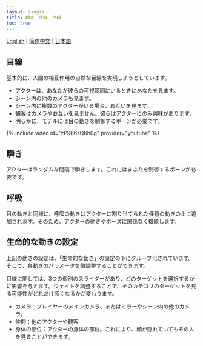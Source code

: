 ```yaml
---
layout: single
title: 瞬き、呼吸、目線
toc: true
---
```

[English](/dancexr/features/eyecontact) | [简体中文](/zh/dancexr/features/eyecontact) | [日本語](/jp/dancexr/features/eyecontact)


## 目線
基本的に、人間の相互作用の自然な目線を実現しようとしています。
* アクターは、あなたが彼らの可視範囲にいるときにあなたを見ます。
* シーン内の他のカメラも見ます。
* シーン内に複数のアクターがいる場合、お互いを見ます。
* 観客はカメラやお互いを見ません。彼らはアクターにのみ興味があります。
* 明らかに、モデルには目の動きを制御するボーンが必要です。

{% include video id="zP966sQ6h0g" provider="youtube" %}

## 瞬き
アクターはランダムな間隔で瞬きします。これにはまぶたを制御するボーンが必要です。

## 呼吸
目の動きと同様に、呼吸の動きはアクターに割り当てられた任意の動きの上に追加されます。そのため、アクターの動きやポーズに関係なく機能します。

## 生命的な動きの設定
上記の動きの設定は、「生命的な動き」の設定の下にグループ化されています。そこで、各動きのパラメータを微調整することができます。

目線に関しては、3つの個別のスライダーがあり、どのターゲットを選択するかに影響を与えます。ウェイトを調整することで、そのカテゴリのターゲットを見る可能性がどれだけ高くなるかが変わります。
* カメラ：プレイヤーのメインカメラ、またはミラーやシーン内の他のカメラ。
* 仲間：他のアクターや観客
* 身体の部位：アクターの身体の部位。これにより、顔が隠れていてもその人を見ることができます。